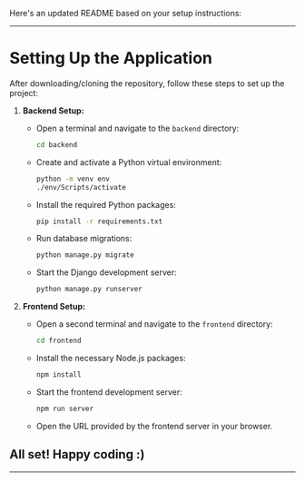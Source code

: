 Here's an updated README based on your setup instructions:

---

# Setting Up the Application

After downloading/cloning the repository, follow these steps to set up the project:

1. **Backend Setup:**

   - Open a terminal and navigate to the `backend` directory:
     ```bash
     cd backend
     ```
   - Create and activate a Python virtual environment:
     ```bash
     python -m venv env
     ./env/Scripts/activate
     ```
   - Install the required Python packages:
     ```bash
     pip install -r requirements.txt
     ```
   - Run database migrations:
     ```bash
     python manage.py migrate
     ```
   - Start the Django development server:
     ```bash
     python manage.py runserver
     ```

2. **Frontend Setup:**

   - Open a second terminal and navigate to the `frontend` directory:
     ```bash
     cd frontend
     ```
   - Install the necessary Node.js packages:
     ```bash
     npm install
     ```
   - Start the frontend development server:

     ```bash
     npm run server
     ```

   - Open the URL provided by the frontend server in your browser.

## All set! Happy coding :)

---
